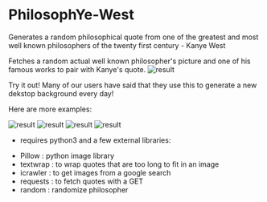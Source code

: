 # PhilosophYe-West

Generates a random philosophical quote from one of the greatest and most well known philosophers of the twenty first century - Kanye West

Fetches a random actual well known philosopher's picture and one of his famous works to pair with Kanye's quote.
![result](https://user-images.githubusercontent.com/44726480/219944740-fc54ea08-983b-4e8b-a2fe-d6e7b717366e.jpg)

Try it out! Many of our users have said that they use this to generate a new dekstop background every day!

Here are more examples:

![result](https://user-images.githubusercontent.com/44726480/219945045-647d996c-232c-401f-9baf-4f3179c73fa9.jpg)
![result](https://user-images.githubusercontent.com/44726480/219945067-5f7bdfb0-1894-40c9-811b-ea769a257950.jpg)
![result](https://user-images.githubusercontent.com/44726480/219945104-cec193a2-0071-4291-bf35-e59ae42f385f.jpg)
![result](https://user-images.githubusercontent.com/44726480/219945138-ec04b22d-831e-4119-9dd6-145bdc72c6bb.jpg)


* requires python3 and a few external libraries:
- Pillow : python image library
- textwrap : to wrap quotes that are too long to fit in an image
- icrawler : to get images from a google search
- requests : to fetch quotes with a GET
- random : randomize philosopher

